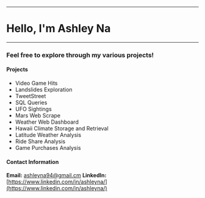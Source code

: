 -----------------------------------------
# Hello, I'm Ashley Na

-----------------------------------------

### Feel free to explore through my various projects! 

#### Projects
* Video Game Hits
* Landslides Exploration 
* TweetStreet 
* SQL Queries 
* UFO Sightings
* Mars Web Scrape 
* Weather Web Dashboard 
* Hawaii Climate Storage and Retrieval 
* Latitude Weather Analysis 
* Ride Share Analysis 
* Game Purchases Analysis



#### Contact Information 

**Email:** ashleyna94@gmail.cm
**LinkedIn:** [https://www.linkedin.com/in/ashleyna/](https://www.linkedin.com/in/ashleyna/)
